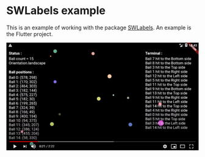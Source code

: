 # SWLabels example

This is an example of working with the package [SWLabels](https://pub.dev/packages/swlabels).
An example is the Flutter project.

[![Watch the video](assets/Video.PNG)](https://youtu.be/DQN3YOOF1pk)

